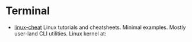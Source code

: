 # Terminal

- [linux-cheat](https://github.com/cirosantilli/linux-cheat) Linux tutorials and cheatsheets. Minimal examples. Mostly user-land CLI utilities. Linux kernel at:

